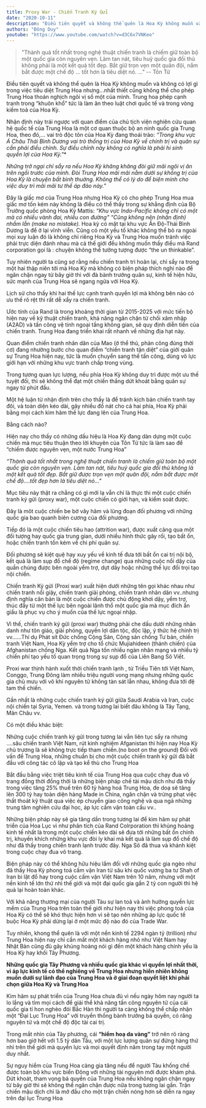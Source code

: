 ```yaml
---
title: Proxy War - Chiến Tranh Ký Gửi
date: "2020-10-11"
description: "Điều tiên quyết và không thể quên là Hoa Kỳ không muốn và không có lợi gì trong việc tiêu diệt Trung Hoa nhưng...nhất thiết cũng không thể cho phép Trung Hoa thoán nghịch ngôi vị số một của mình. Trung hoa phép cạnh tranh trong “khuôn khổ”  tức là làm ăn theo luật chơi quốc tế và trong vòng kiềm toả của Hoa Kỳ."
authors: "Đông Duy"
youtube: "https://www.youtube.com/watch?v=d3C6x7VNKeo"
---
```


>"Thành quả tốt nhất trong nghệ thuật chiến tranh là chiếm giữ toàn bộ một quốc gia còn nguyên vẹn. Làm tan nát, tiêu huỷ quốc gia đối thủ không phải là một kết quả tốt đẹp. Bắt giữ trọn vẹn một quân đội, nắm bắt được một chế độ ... tốt hơn là tiêu diệt nó. ..."
-- Tôn Tử

Điều tiên quyết và không thể quên là Hoa Kỳ không muốn và không có lợi gì trong việc tiêu diệt Trung Hoa nhưng...nhất thiết cũng không thể cho phép Trung Hoa thoán nghịch ngôi vị số một của mình. Trung hoa phép cạnh tranh trong “khuôn khổ”  tức là làm ăn theo luật chơi quốc tế và trong vòng kiềm toả của Hoa Kỳ.

Nhận định này trái ngược với quan điểm của  chủ tịch viện nghiên cứu quan hệ quốc tế của Trung Hoa là một cơ quan  thuộc bộ an ninh quốc gia Trung Hoa, theo đó,... vai trò độc tôn của Hoa Kỳ đang thoái trào:
 *“Trong khu vực Á Châu Thái Bình Dương vai trò thống trị của Hoa Kỳ về chính trị và quân sự cần phải điều chỉnh. Sự điều chỉnh này không có nghĩa là phải  hi sinh  quyền lợi của Hoa Kỳ."**

*Những trở ngại chỉ sẩy ra nếu Hoa Kỳ khăng khăng đòi giữ mãi ngôi vị ăn trên ngồi trước của mình. Đòi Trung Hoa mãi mãi nằm dưới sự khống trị của Hoa Kỳ là chuyện bất bình thuờng. Không thể có lý do để biện minh cho việc duy trì mãi mãi tư thế  áp  đảo này.”*

Đây là giấc mơ của Trung Hoa nhưng Hoa Kỳ có cho phép Trung Hoa mua giấc mơ tốn kém này không là điều có thể thấy trong sự khẳng định của Bộ Trưởng quốc phòng Hoa Kỳ Mattis:
 *“Khu vực Indo-Pacific  không chỉ có một mà có nhiều vành đai, nhiều con đường”*
*“Cũng không nên (nhận định) nhầm lẫn (make no mistake).* Hoa kỳ có mặt tại khu vực Ấn Độ-Thái Bình Dương là để ở lại vĩnh viễn.
Cũng có một yếu tố khác không thể bỏ ra ngoài mọi xuy luận đó là không chỉ riêng Hoa Kỳ và Trung Hoa muốn tránh việc phải trực diện đánh nhau mà cả thế giới đều không muốn thấy điều mà Rand corporation gọi là : chuyện không thể tưởng tượng được “the un thinkable”.

Tuy nhiên người ta cũng sợ rằng nếu chiến tranh trì hoãn lại, chỉ sẩy ra trong một hai thập niên tới mà Hoa Kỳ mà không có biện pháp thích nghi nào để ngăn chặn ngay từ bây giờ thì với đà bành trướng quân sự, kinh tế hiện hữu, sức mạnh của Trung Hoa sẽ ngang ngửa với Hoa Kỳ.

Lịch sử cho thấy khi hai thế lực cạnh tranh quyền lợi mà không bên nào có ưu thế rõ rệt  thì rất dễ xẩy ra chiến tranh.

Ước tính của Rand là trong khoảng thời gian  từ 2015-2025 với mức tiến bộ hiện nay về kỹ thuật chiến tranh, khả năng ngăn chặn từ chối xâm nhập (A2AD) và tấn công vệ tinh ngoại tầng không gian, sẽ quy định diễn tiến của chiến tranh. Trung Hoa đang triển khai rất nhanh về những địa hạt này.

Quan điểm chiến tranh nhân dân của Mao (ở thể thủ, phản công đúng thời cơ) đang nhường bước cho quan điểm “chiến tranh tận diệt” của giới quân sự Trung Hoa hiện nay, tức là muốn chuyển sang thế tấn công, dùng võ lực giới hạn với những khu vực tranh chấp trong vùng.  

Trong tương quan lực lượng, nếu phía Hoa Kỳ không duy trì được một ưu thế tuyệt đối, thì sẽ không thể đạt một chiến thắng dứt khoát bằng quân sự ngay từ phút đầu.

Một hệ luận từ nhận định trên cho thấy là để tránh kịch bản chiến tranh tay đôi, và toàn diện kéo dài, gây nhiều đổ nát cho cả hai phía, Hoa Kỳ  phải bằng mọi cách kìm hãm thế lực đang lên của Trung Hoa.

Bằng cách nào? 

Hiện nay cho thấy có những dấu hiệu là Hoa Kỳ đang dàn dựng một cuộc chiến mà mục tiêu thuận theo lời khuyên của Tôn Tử tức là làm sao để “chiếm được nguyên vẹn, một  nước Trung Hoa”

*“Thành quả tốt nhất trong nghệ thuật chiến tranh là chiếm giữ  toàn bộ một quốc gia còn nguyên vẹn. Làm tan nát, tiêu huỷ quốc gia đối thủ không là một kết quả tốt đẹp. Bắt giữ được trọn vẹn một quân đội, nắm bắt được một chế độ....tốt đẹp hơn là tiêu diệt nó..."*

  Mục tiêu này thật ra chẳng có gì mới lạ vẫn chỉ là thực thi một cuộc chiến tranh ký gửi (proxy war), một cuộc chiến có giới hạn, và kiểm soát được.

Đây là môt cuộc chiến be bờ vây hãm và lũng đoạn đối phương với những quốc gia bao quanh biên cương của đối phương.

Tiếp đó là một cuộc chiến tiêu hao (attrition war), được xuất cảng qua một đối tượng hay quốc gia trung gian, dưới nhiều hình thức gây rối, tạo bất ổn, hoặc chiến tranh tốn kém về chi phí quân sự.

Đối phương sẽ kiệt quệ hay xuy yếu về kinh tế đưa tới bất ổn cai trị nội bộ, kết quả là làm sụp đổ chế độ (regime change) qua những cuộc nổi dậy của quần chúng được bên ngoài yểm trợ, dựt dây hoặc những thế lực đối trọi tạo nội chiến.

Chiến tranh Ký gửi (Proxi war) xuất hiện dưới những tên gọi khác nhau như chiến tranh nổi giậy, chiến tranh giải phóng, chiến tranh nhân dân vv..nhưng định nghĩa căn bản là một cuộc chiến được chủ động khơi dậy, yểm trợ, thúc đẩy từ một thế lực  bên ngoài lãnh thổ một quốc gia mà mục đích ẩn giấu là phục vụ cho ý muốn của thế lực ngoại nhập.

Vì thế, chiến tranh ký gửi (proxi war) thường phải che dấu dưới những nhân danh như tôn giáo, giải phóng, quyền lợi dân tộc, độc lập, ý thức hệ chính trị vv......Thí dụ Phát sít Đức chống Cộng Sản, Cộng sản chống Tư bản, chiến tranh Việt Nam, Hoa Kỳ yểm trợ cho tổ chức Mujiahideen (thánh chiến) của Afghanistan chống Nga. Kết quả Nga tốn nhiều ngàn nhân mạng và nhiều tỷ chiến phí tạo yếu tố quan trọng trong sự sụp đổ của Liên Bang Sô Viết.

Proxi war thịnh hành xuốt thời chiến tranh lạnh , từ Triều Tiên tới Việt Nam, Conggo, Trung Đông làm nhiều triệu người vong mạng nhưng những quốc gia chủ mưu với võ khí nguyên tử không tàn sát lẫn nhau, không đưa tới đệ tam thế chiến.

Gần nhất là những cuộc chiến tranh ký gửi giữa Saudi Arabia và Iran, cuộc nội chiến tại Syria, Yemen. và trong tương lai biết đâu không là Tây Tạng, Mãn Châu vv.

Có một điều khác biệt:

Những cuộc chiến tranh ký gửi trong tương lai vẫn liên tục sẩy ra nhưng ....său chiến tranh Việt Nam, rút kinh nghiệm Afganistan thì hiện nay Hoa Kỳ chủ trương là sẽ không trực tiếp  tham chiến.(no boot on the ground)
Đối với vấn đề Trung Hoa, những chuẩn bị cho một cuộc chiến tranh ký gửi đã bắt đầu với công tác cô lập và tạo kể thù cho Trung Hoa   

Bắt đầu bằng việc triệt tiêu kinh tế của Trung Hoa qua cuộc chạy đua võ trang đồng thời đồng thời là những biện pháp chế tài mậu dịch như đã thấy trong  việc tăng 25% thuế trên 60 tỷ hàng hoá Trung Hoa, đe doạ sẽ tăng lên 300 tỷ hay toàn diện hàng Made in China, ngăn chặn và trừng phạt việc thất thoát kỹ thuật qua việc ép chuyển giao công nghệ và qua ngả những trung tâm nghiên cứu đại học, áp lực cấm vận toàn cầu vv..

Những biện pháp này sẽ gia tăng dần trong tương lai để kìm hãm sự phát triển của Hoa Lục vì như phân tích của Rand Colrporation thì khủng hoảng kinh tế nhất là trong một cuộc chiến kéo dài sẽ đưa tới những bất ổn chính trị, khuyến khích những khu vực đòi ly khai mà kết quả là làm sụp đổ chế độ như đã thấy trong chiến tranh lạnh trước đây. Nga Sô đã thua và khánh kiệt trong cuộc chạy đua võ trang.

Biện pháp này có thể không hữu hiệu lắm đối với những quốc gia ngèo như đã thấy Hoa Kỳ phong toả cấm vận Iran từ său khi quốc vương ba tư Shah of Iran bi lật đổ hay trong cuộc cấm vận Việt Nam trên 10 năm, nhưng với  một nền kinh tế lớn thứ nhì thế giới và một đại quốc gia  gần 2 tỷ con người thì hệ quả lại hoàn toàn khác.

Với khả năng thương mại của người Tàu sự lan toả và ảnh hưởng quyền lực mềm của Trung Hoa trên toàn thế giới như hiện nay thì việc phong toả của Hoa Kỳ có thể sẽ khó thực hiện hơn vì sẽ tạo nên những áp lực quốc tế buộc Hoa Kỳ phải dừng lại ở một mức độ nào đó của Trade War.

 Tuy nhiên, khong thể quên là với một nền kinh tế 2294 ngàn tỷ (trillion) như Trung Hoa hiện nay chỉ cần mất một khách hàng nhỏ như Việt Nam hay Nhật Bản cũng đủ gây khủng hoảng nói gì đến một khách hàng chính yếu là Hoa Kỳ hay khối Tây Phương.

**Những quốc gia Tây Phương và nhiều quốc gia khác vì quyền lợi nhất thời, vì áp lực kinh tế có thể  nghiêng về Trung Hoa nhưng hiển nhiên không muốn dưới sự lãnh đạo của Trung Hoa và ở giai đoạn quyết liệt khi phải chọn giữa Hoa Kỳ và Trung Hoa**

Kìm hãm sự phát triển của Trung Hoa chưa đủ vì nếu ngày hôm nay người ta lo lắng và tìm mọi cách để giải thể khả năng tấn công nguyên tử của cái quốc gia tí hon nghèo đói Bắc Hàn thì người ta càng không thể chấp nhận một “Đại Lục Trung Hoa” với truyền thống bành trướng bá quyền, có răng nguyên tử và một chế độ độc tài cai trị.

Trong mắt nhìn của Tây phương, cái **“hiểm hoạ da vàng”** trở nên rõ ràng hơn bao giờ hết với 1.5 tỷ dân Tầu, với một lực lượng quân sự đứng hàng thứ nhì trên thế giới mà quyền lực và mọi quyết định năm trong tay một người duy nhất.

Sự nguy hiểm của Trung Hoa càng gia tăng nếu để người Tàu khống chế được toàn bộ khu vực biển Đông với những tài nguyên mới được khám phá. Dứt khoát, tham vọng bá quyền của Trung Hoa nếu không ngăn chặn ngay từ bây giờ thì sẽ không thể ngăn chặn được nữa trong tương lai gần. Trận chiến mậu dịch chỉ là mở đầu cho một trận chiến nóng hơn sẽ diễn ra ngay trên đại lục Trung Hoa